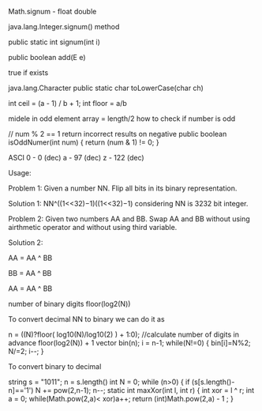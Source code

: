 Math.signum - float double

java.lang.Integer.signum() method

public static int signum(int i)

public boolean add(E e)

true if exists


java.lang.Character
public static char toLowerCase(char ch)


int ceil = (a - 1) / b + 1;
int floor = a/b

midele in odd element array = length/2
how to check if number is odd


// num % 2 == 1 return incorrect results on negative 
public boolean isOddNumer(int num) {
    return (num & 1) != 0;
}

ASCI
0 - 0 (dec)
a - 97 (dec)
z - 122 (dec)

Usage:

Problem 1: Given a number NN. Flip all bits in its binary representation.

Solution 1: NN^((1<<32)−1)((1<<32)−1) considering NN is 3232 bit integer.

Problem 2: Given two numbers AA and BB. Swap AA and BB without using airthmetic operator and without using third variable.

Solution 2:

AA = AA ^ BB

BB = AA ^ BB

AA = AA ^ BB

number of binary digits floor(log2(N))

To convert decimal NN to binary we can do it as

n = ((N)?floor( log10(N)/log10(2) ) + 1:0); //calculate number of digits in advance floor(log2(N)) + 1
vector <int> bin(n);
i = n-1;
while(N!=0) {
    bin[i]=N%2;
    N/=2;
    i--;
}

To convert binary to decimal

string s = "1011";
n = s.length()
int N = 0;
while (n>0) {
    if (s[s.length()-n]=='1') N += pow(2,n-1);
    n--;
static int maxXor(int l, int r) {
        int xor = l ^ r;
        int a = 0;
        while(Math.pow(2,a)< xor)a++;
        return (int)Math.pow(2,a) - 1 ;
    }
